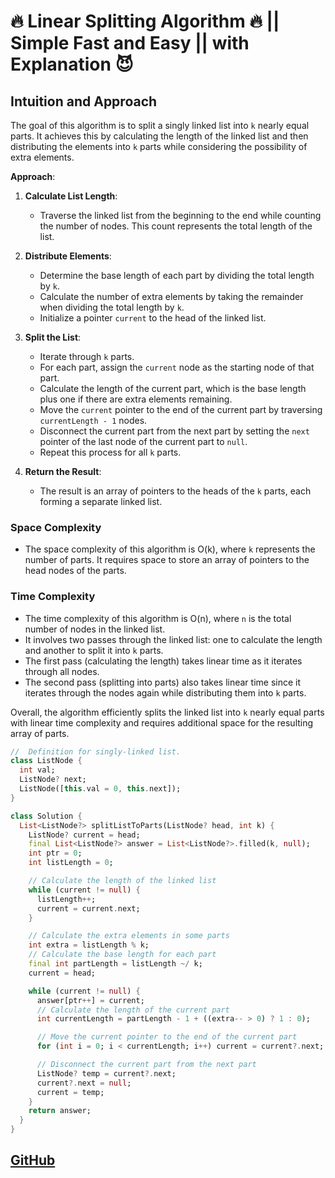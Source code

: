 # 🔥 Linear Splitting Algorithm 🔥 || Simple Fast and Easy || with Explanation 😈

## Intuition and Approach

The goal of this algorithm is to split a singly linked list into `k` nearly equal parts. It achieves this by calculating the length of the linked list and then distributing the elements into `k` parts while considering the possibility of extra elements.

**Approach**:

1. **Calculate List Length**:
   - Traverse the linked list from the beginning to the end while counting the number of nodes. This count represents the total length of the list.

2. **Distribute Elements**:
   - Determine the base length of each part by dividing the total length by `k`.
   - Calculate the number of extra elements by taking the remainder when dividing the total length by `k`.
   - Initialize a pointer `current` to the head of the linked list.

3. **Split the List**:
   - Iterate through `k` parts.
   - For each part, assign the `current` node as the starting node of that part.
   - Calculate the length of the current part, which is the base length plus one if there are extra elements remaining.
   - Move the `current` pointer to the end of the current part by traversing `currentLength - 1` nodes.
   - Disconnect the current part from the next part by setting the `next` pointer of the last node of the current part to `null`.
   - Repeat this process for all `k` parts.

4. **Return the Result**:
   - The result is an array of pointers to the heads of the `k` parts, each forming a separate linked list.

### Space Complexity

- The space complexity of this algorithm is O(k), where `k` represents the number of parts. It requires space to store an array of pointers to the head nodes of the parts.

### Time Complexity

- The time complexity of this algorithm is O(n), where `n` is the total number of nodes in the linked list.
- It involves two passes through the linked list: one to calculate the length and another to split it into `k` parts.
- The first pass (calculating the length) takes linear time as it iterates through all nodes.
- The second pass (splitting into parts) also takes linear time since it iterates through the nodes again while distributing them into `k` parts.

Overall, the algorithm efficiently splits the linked list into `k` nearly equal parts with linear time complexity and requires additional space for the resulting array of parts.

```dart
//  Definition for singly-linked list.
class ListNode {
  int val;
  ListNode? next;
  ListNode([this.val = 0, this.next]);
}

class Solution {
  List<ListNode?> splitListToParts(ListNode? head, int k) {
    ListNode? current = head;
    final List<ListNode?> answer = List<ListNode?>.filled(k, null);
    int ptr = 0;
    int listLength = 0;

    // Calculate the length of the linked list
    while (current != null) {
      listLength++;
      current = current.next;
    }

    // Calculate the extra elements in some parts
    int extra = listLength % k;
    // Calculate the base length for each part
    final int partLength = listLength ~/ k;
    current = head;

    while (current != null) {
      answer[ptr++] = current;
      // Calculate the length of the current part
      int currentLength = partLength - 1 + ((extra-- > 0) ? 1 : 0);

      // Move the current pointer to the end of the current part
      for (int i = 0; i < currentLength; i++) current = current?.next;

      // Disconnect the current part from the next part
      ListNode? temp = current?.next;
      current?.next = null;
      current = temp;
    }
    return answer;
  }
}
```

## [GitHub](https://github.com/ayoubzulfiqar/leetcode)
